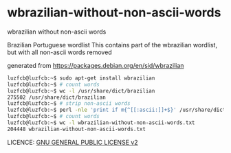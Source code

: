 # wbrazilian-without-non-ascii-words

wbrazilian without non-ascii words

Brazilian Portuguese wordlist
This contains part of the wbrazilian wordlist, but with all non-ascii words removed

generated from https://packages.debian.org/en/sid/wbrazilian

```bash
luzfcb@luzfcb:~$ sudo apt-get install wbrazilian
luzfcb@luzfcb:~$ # count words
luzfcb@luzfcb:~$ wc -l /usr/share/dict/brazilian
275502 /usr/share/dict/brazilian
luzfcb@luzfcb:~$ # strip non-ascii words
luzfcb@luzfcb:~$ perl -nle 'print if m{^[[:ascii:]]+$}' /usr/share/dict/brazilian > wbrazilian-without-non-ascii-words.txt
luzfcb@luzfcb:~$ # count words
luzfcb@luzfcb:~$ wc -l wbrazilian-without-non-ascii-words.txt 
204448 wbrazilian-without-non-ascii-words.txt

```


LICENCE: [GNU GENERAL PUBLIC LICENSE v2](LICENCE)
